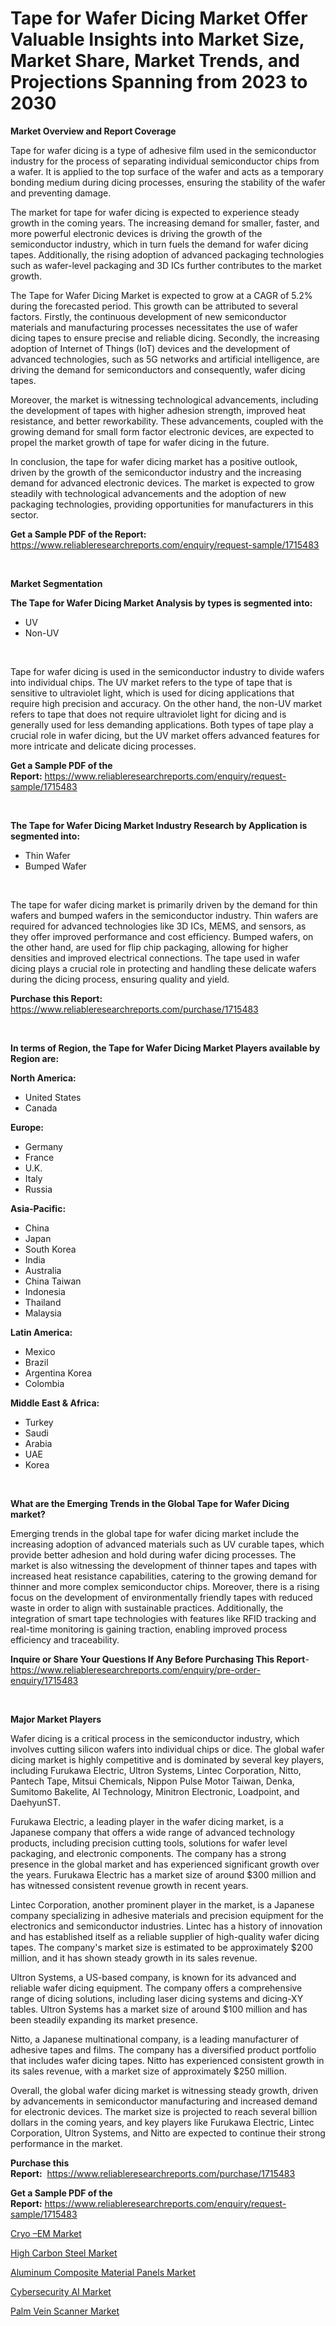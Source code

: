 <p><h1>Tape for Wafer Dicing Market Offer Valuable Insights into Market Size, Market Share, Market Trends, and Projections Spanning from 2023 to 2030</h1></p><p><strong>Market Overview and Report Coverage</strong></p>
<p><p>Tape for wafer dicing is a type of adhesive film used in the semiconductor industry for the process of separating individual semiconductor chips from a wafer. It is applied to the top surface of the wafer and acts as a temporary bonding medium during dicing processes, ensuring the stability of the wafer and preventing damage.</p><p>The market for tape for wafer dicing is expected to experience steady growth in the coming years. The increasing demand for smaller, faster, and more powerful electronic devices is driving the growth of the semiconductor industry, which in turn fuels the demand for wafer dicing tapes. Additionally, the rising adoption of advanced packaging technologies such as wafer-level packaging and 3D ICs further contributes to the market growth.</p><p>The Tape for Wafer Dicing Market is expected to grow at a CAGR of 5.2% during the forecasted period. This growth can be attributed to several factors. Firstly, the continuous development of new semiconductor materials and manufacturing processes necessitates the use of wafer dicing tapes to ensure precise and reliable dicing. Secondly, the increasing adoption of Internet of Things (IoT) devices and the development of advanced technologies, such as 5G networks and artificial intelligence, are driving the demand for semiconductors and consequently, wafer dicing tapes.</p><p>Moreover, the market is witnessing technological advancements, including the development of tapes with higher adhesion strength, improved heat resistance, and better reworkability. These advancements, coupled with the growing demand for small form factor electronic devices, are expected to propel the market growth of tape for wafer dicing in the future.</p><p>In conclusion, the tape for wafer dicing market has a positive outlook, driven by the growth of the semiconductor industry and the increasing demand for advanced electronic devices. The market is expected to grow steadily with technological advancements and the adoption of new packaging technologies, providing opportunities for manufacturers in this sector.</p></p>
<p><strong>Get a Sample PDF of the Report:</strong> <a href="https://www.reliableresearchreports.com/enquiry/request-sample/1715483">https://www.reliableresearchreports.com/enquiry/request-sample/1715483</a></p>
<p>&nbsp;</p>
<p><strong>Market Segmentation</strong></p>
<p><strong>The Tape for Wafer Dicing Market Analysis by types is segmented into:</strong></p>
<p><ul><li>UV</li><li>Non-UV</li></ul></p>
<p>&nbsp;</p>
<p><p>Tape for wafer dicing is used in the semiconductor industry to divide wafers into individual chips. The UV market refers to the type of tape that is sensitive to ultraviolet light, which is used for dicing applications that require high precision and accuracy. On the other hand, the non-UV market refers to tape that does not require ultraviolet light for dicing and is generally used for less demanding applications. Both types of tape play a crucial role in wafer dicing, but the UV market offers advanced features for more intricate and delicate dicing processes.</p></p>
<p><strong>Get a Sample PDF of the Report:</strong>&nbsp;<a href="https://www.reliableresearchreports.com/enquiry/request-sample/1715483">https://www.reliableresearchreports.com/enquiry/request-sample/1715483</a></p>
<p>&nbsp;</p>
<p><strong>The Tape for Wafer Dicing Market Industry Research by Application is segmented into:</strong></p>
<p><ul><li>Thin Wafer</li><li>Bumped Wafer</li></ul></p>
<p>&nbsp;</p>
<p><p>The tape for wafer dicing market is primarily driven by the demand for thin wafers and bumped wafers in the semiconductor industry. Thin wafers are required for advanced technologies like 3D ICs, MEMS, and sensors, as they offer improved performance and cost efficiency. Bumped wafers, on the other hand, are used for flip chip packaging, allowing for higher densities and improved electrical connections. The tape used in wafer dicing plays a crucial role in protecting and handling these delicate wafers during the dicing process, ensuring quality and yield.</p></p>
<p><strong>Purchase this Report:</strong>&nbsp; <a href="https://www.reliableresearchreports.com/purchase/1715483">https://www.reliableresearchreports.com/purchase/1715483</a></p>
<p>&nbsp;</p>
<p><strong>In terms of Region, the Tape for Wafer Dicing Market Players available by Region are:</strong></p>
<p>
    <p> <strong> North America: </strong>
        <ul>
            <li>United States</li>
            <li>Canada</li>
        </ul>
        </p> 
    <p> <strong> Europe: </strong>
        <ul>
            <li>Germany</li>
            <li>France</li>
            <li>U.K.</li>
            <li>Italy</li>
            <li>Russia</li>
        </ul>
        </p> 
    <p> <strong> Asia-Pacific: </strong>
        <ul>
            <li>China</li>
            <li>Japan</li>
            <li>South Korea</li>
            <li>India</li>
            <li>Australia</li>
            <li>China Taiwan</li>
            <li>Indonesia</li>
            <li>Thailand</li>
            <li>Malaysia</li>
        </ul>
        </p> 
    <p> <strong> Latin America: </strong>
        <ul>
            <li>Mexico</li>
            <li>Brazil</li>
            <li>Argentina Korea</li>
            <li>Colombia</li>
        </ul>
        </p> 
    <p> <strong> Middle East & Africa: </strong>
        <ul>
            <li>Turkey</li>
            <li>Saudi</li>
            <li>Arabia</li>
            <li>UAE</li>
            <li>Korea</li>
        </ul>
    </p>
    </p>
<p>&nbsp;</p>
<p><strong>What are the Emerging Trends in the Global Tape for Wafer Dicing market?</strong></p>
<p><p>Emerging trends in the global tape for wafer dicing market include the increasing adoption of advanced materials such as UV curable tapes, which provide better adhesion and hold during wafer dicing processes. The market is also witnessing the development of thinner tapes and tapes with increased heat resistance capabilities, catering to the growing demand for thinner and more complex semiconductor chips. Moreover, there is a rising focus on the development of environmentally friendly tapes with reduced waste in order to align with sustainable practices. Additionally, the integration of smart tape technologies with features like RFID tracking and real-time monitoring is gaining traction, enabling improved process efficiency and traceability.</p></p>
<p><strong>Inquire or Share Your Questions If Any Before Purchasing This Report</strong>- <a href="https://www.reliableresearchreports.com/enquiry/pre-order-enquiry/1715483">https://www.reliableresearchreports.com/enquiry/pre-order-enquiry/1715483</a></p>
<p>&nbsp;</p>
<p><strong>Major Market Players</strong></p>
<p><p>Wafer dicing is a critical process in the semiconductor industry, which involves cutting silicon wafers into individual chips or dice. The global wafer dicing market is highly competitive and is dominated by several key players, including Furukawa Electric, Ultron Systems, Lintec Corporation, Nitto, Pantech Tape, Mitsui Chemicals, Nippon Pulse Motor Taiwan, Denka, Sumitomo Bakelite, AI Technology, Minitron Electronic, Loadpoint, and DaehyunST.</p><p>Furukawa Electric, a leading player in the wafer dicing market, is a Japanese company that offers a wide range of advanced technology products, including precision cutting tools, solutions for wafer level packaging, and electronic components. The company has a strong presence in the global market and has experienced significant growth over the years. Furukawa Electric has a market size of around $300 million and has witnessed consistent revenue growth in recent years.</p><p>Lintec Corporation, another prominent player in the market, is a Japanese company specializing in adhesive materials and precision equipment for the electronics and semiconductor industries. Lintec has a history of innovation and has established itself as a reliable supplier of high-quality wafer dicing tapes. The company's market size is estimated to be approximately $200 million, and it has shown steady growth in its sales revenue.</p><p>Ultron Systems, a US-based company, is known for its advanced and reliable wafer dicing equipment. The company offers a comprehensive range of dicing solutions, including laser dicing systems and dicing-XY tables. Ultron Systems has a market size of around $100 million and has been steadily expanding its market presence.</p><p>Nitto, a Japanese multinational company, is a leading manufacturer of adhesive tapes and films. The company has a diversified product portfolio that includes wafer dicing tapes. Nitto has experienced consistent growth in its sales revenue, with a market size of approximately $250 million.</p><p>Overall, the global wafer dicing market is witnessing steady growth, driven by advancements in semiconductor manufacturing and increased demand for electronic devices. The market size is projected to reach several billion dollars in the coming years, and key players like Furukawa Electric, Lintec Corporation, Ultron Systems, and Nitto are expected to continue their strong performance in the market.</p></p>
<p><strong>Purchase this Report:</strong>&nbsp;&nbsp;<a href="https://www.reliableresearchreports.com/purchase/1715483">https://www.reliableresearchreports.com/purchase/1715483</a></p>
<p></p>
<p><strong>Get a Sample PDF of the Report:</strong>&nbsp;<a href="https://www.reliableresearchreports.com/enquiry/request-sample/1715483">https://www.reliableresearchreports.com/enquiry/request-sample/1715483</a></p>
<p><p><a href="https://medium.com/@elianehilll2023/cryo-ndash-em-market-the-key-to-successful-business-strategy-forecast-till-2030-ebdbd62d9ebe">Cryo –EM Market</a></p><p><a href="https://www.linkedin.com/pulse/high-carbon-steel-market-share-amp-new-trends-analysis-report-yw1ff/">High Carbon Steel Market</a></p><p><a href="https://www.linkedin.com/pulse/aluminum-composite-material-panels-market-size-growth-forecast-0pydc/">Aluminum Composite Material Panels Market</a></p><p><a href="https://medium.com/@anibalstamm1912/analyzing-cybersecurity-ai-market-global-industry-perspective-and-forecast-2023-to-2030-814c1a4f2526">Cybersecurity AI Market</a></p><p><a href="https://github.com/NorbertYates/Market-Research-Report-List-2/blob/main/palm-vein-scanner-market.md">Palm Vein Scanner Market</a></p></p>